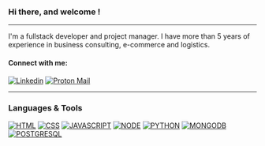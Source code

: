### Hi there, and welcome !

---
I'm a fullstack developer and project manager. I have more than 5 years of experience in business consulting, e-commerce and logistics. 

#### Connect with me:
[![Linkedin](https://img.shields.io/badge/LinkedIn-0077B5?style=for-the-badge&logo=linkedin&logoColor=white)](https://linkedin.com/in/heitor-bonatto)
[![Proton Mail](https://img.shields.io/badge/ProtonMail-8B89CC?style=for-the-badge&logo=protonmail&logoColor=white)](https://protonmail.com/)


---
### Languages & Tools
[![HTML](https://img.shields.io/badge/HTML5-E34F26?style=for-the-badge&logo=html5&logoColor=white)](https://developer.mozilla.org/en-US/docs/Web/HTML)
[![CSS](https://img.shields.io/badge/CSS3-1572B6?style=for-the-badge&logo=css3&logoColor=white)](https://developer.mozilla.org/en-US/docs/Web/css)
[![JAVASCRIPT](https://img.shields.io/badge/JavaScript-323330?style=for-the-badge&logo=javascript&logoColor=F7DF1E)](https://developer.mozilla.org/en-US/docs/Web/javascript)
[![NODE](https://img.shields.io/badge/Node.js-43853D?style=for-the-badge&logo=node.js&logoColor=white)](https://nodejs.org/en/)
[![PYTHON](https://img.shields.io/badge/Python-14354C?style=for-the-badge&logo=python&logoColor=white)](https://www.python.org/)
[![MONGODB](https://img.shields.io/badge/MongoDB-4EA94B?style=for-the-badge&logo=mongodb&logoColor=white)](https://www.mongodb.com/)
[![POSTGRESQL](https://img.shields.io/badge/PostgreSQL-316192?style=for-the-badge&logo=postgresql&logoColor=white)](https://www.postgresql.org/)

